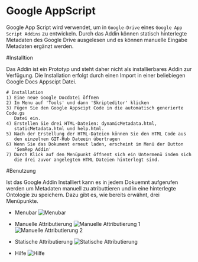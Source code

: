 # Google AppScript

 Google App Script wird verwendet, um in `Google-Drive` 
 eines `Google App Script Addins` zu entwickeln.
 Durch das Addin können statisch hinterlegte Metadaten des Google
 Drive ausgelesen und es können manuelle Eingabe Metadaten ergänzt werden.
 
 
#Installtion 

Das Addin ist ein Prototyp und steht daher nicht als installierbares 
Addin zur Verfügung. Die Installation erfolgt durch einen Import in einer beliebiegen 
Google Docs Appscipt Datei.

```
# Installation 
1) Eine neue Google Docdatei öffnen
2) Im Menu auf 'Tools' und dann 'Skripteditor' klicken
3) Fügen Sie den Google Appscipt Code in die automatisch generierte Code.gs 
   Datei ein. 
4) Erstellen Sie drei HTML-Dateien: dynamicMetadata.html, 
   staticMetadata.html und help.html. 
5) Nach der Erstellung der HTML-Dateien können Sie den HTML Code aus 
   den einzelnen GIT-Hub Dateein übertragen 
6) Wenn Sie das Dokument erneut laden, erscheint im Menü der Button 
   'SemRep Addin'
7) Durch Klick auf den Menüpunkt öffnent sich ein Untermenü indem sich 
   die drei zuvor angelegten HTML Dateien hinterlegt sind. 
```

#Benutzung 

Ist das Google Addin Installiert kann es in jedem Dokuemnt 
aufgerufen werden um Metadaten manuell zu atributtieren und 
in eine hinterlegte Ontologie zu speichern. Dazu gibt es, wie bereits erwähnt, 
drei Menüpunkte. 


 * Menubar
 ![Menubar](https://github.com/Purii/hdm-wim-devlab/blob/master/SemRep/Google-AppScipt/UI%20Screenshots/MenuBar.png)

 
* Manuelle Attributierung
![Manuelle Attributierung 1](https://github.com/Purii/hdm-wim-devlab/blob/master/SemRep/Google-AppScipt/UI%20Screenshots/Manuelle%20Attributierung%201.png)
![Manuelle Attributierung 2](https://github.com/Purii/hdm-wim-devlab/blob/master/SemRep/Google-AppScipt/UI%20Screenshots/Manuelle%20Attributierung%202.png)

 
* Statische Attributierung 
![Statische Attributierung ](https://github.com/Purii/hdm-wim-devlab/blob/master/SemRep/Google-AppScipt/UI%20Screenshots/Statische%20Attributierung.png)


* Hilfe
![Hilfe](https://github.com/Purii/hdm-wim-devlab/blob/master/SemRep/Google-AppScipt/UI%20Screenshots/Hilfe.png)


